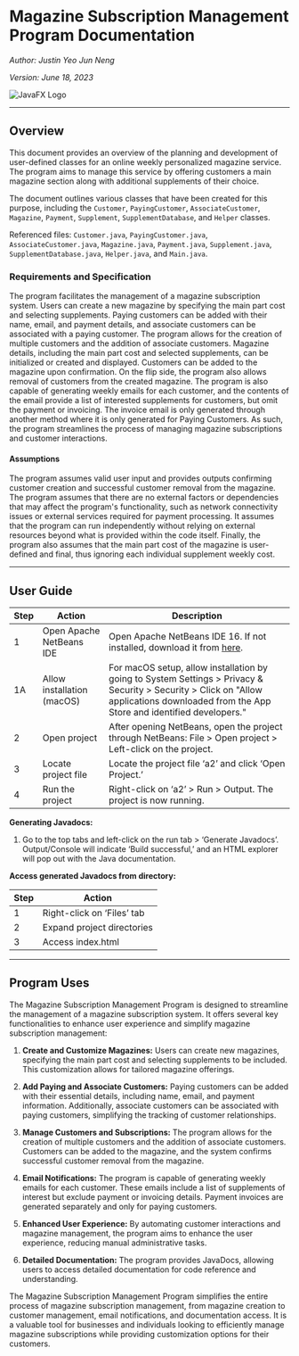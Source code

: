 # Magazine Subscription Management Program Documentation

*Author: Justin Yeo Jun Neng*

*Version: June 18, 2023*

![JavaFX Logo](https://cdn.iconscout.com/icon/free/png-256/free-java-59-1174952.png?f=webp)

---

## Overview

This document provides an overview of the planning and development of user-defined classes for an online weekly personalized magazine service. The program aims to manage this service by offering customers a main magazine section along with additional supplements of their choice.

The document outlines various classes that have been created for this purpose, including the `Customer`, `PayingCustomer`, `AssociateCustomer`, `Magazine`, `Payment`, `Supplement`, `SupplementDatabase`, and `Helper` classes.

Referenced files: `Customer.java`, `PayingCustomer.java`, `AssociateCustomer.java`, `Magazine.java`, `Payment.java`, `Supplement.java`, `SupplementDatabase.java`, `Helper.java`, and `Main.java`.

### Requirements and Specification

The program facilitates the management of a magazine subscription system. Users can create a new magazine by specifying the main part cost and selecting supplements. Paying customers can be added with their name, email, and payment details, and associate customers can be associated with a paying customer. The program allows for the creation of multiple customers and the addition of associate customers. Magazine details, including the main part cost and selected supplements, can be initialized or created and displayed. Customers can be added to the magazine upon confirmation. On the flip side, the program also allows removal of customers from the created magazine. The program is also capable of generating weekly emails for each customer, and the contents of the email provide a list of interested supplements for customers, but omit the payment or invoicing. The invoice email is only generated through another method where it is only generated for Paying Customers. As such, the program streamlines the process of managing magazine subscriptions and customer interactions.

#### Assumptions

The program assumes valid user input and provides outputs confirming customer creation and successful customer removal from the magazine. The program assumes that there are no external factors or dependencies that may affect the program's functionality, such as network connectivity issues or external services required for payment processing. It assumes that the program can run independently without relying on external resources beyond what is provided within the code itself. Finally, the program also assumes that the main part cost of the magazine is user-defined and final, thus ignoring each individual supplement weekly cost.

---

## User Guide

| **Step** | **Action** | **Description** |
|----------|------------|-----------------|
| 1        | Open Apache NetBeans IDE | Open Apache NetBeans IDE 16. If not installed, download it from [here](https://netbeans.apache.org/download/nb17/index.html). |
| 1A       | Allow installation (macOS) | For macOS setup, allow installation by going to System Settings > Privacy & Security > Security > Click on "Allow applications downloaded from the App Store and identified developers." |
| 2        | Open project | After opening NetBeans, open the project through NetBeans: File > Open project > Left-click on the project. |
| 3        | Locate project file | Locate the project file ‘a2’ and click ‘Open Project.’ |
| 4        | Run the project | Right-click on ‘a2’ > Run > Output. The project is now running. |

**Generating Javadocs:**

1. Go to the top tabs and left-click on the run tab > ‘Generate Javadocs’. Output/Console will indicate ‘Build successful,’ and an HTML explorer will pop out with the Java documentation.

**Access generated Javadocs from directory:**

| **Step** | **Action** |
|----------|------------|
| 1        | Right-click on ‘Files’ tab | Right-click on the ‘Files’ tab in the project finder window in NetBeans. Locate ‘a2’ (Project name). |
| 2        | Expand project directories | Right-click on the arrow down on ‘dist’ to expand, then right-click on ‘javadoc’ to expand further. |
| 3        | Access index.html | Find ‘index.html,’ left-click on it, and right-click ‘View’. Your Javadocs will appear in an HTML browser. |

---

## Program Uses

The Magazine Subscription Management Program is designed to streamline the management of a magazine subscription system. It offers several key functionalities to enhance user experience and simplify magazine subscription management:

1. **Create and Customize Magazines:** Users can create new magazines, specifying the main part cost and selecting supplements to be included. This customization allows for tailored magazine offerings.

2. **Add Paying and Associate Customers:** Paying customers can be added with their essential details, including name, email, and payment information. Additionally, associate customers can be associated with paying customers, simplifying the tracking of customer relationships.

3. **Manage Customers and Subscriptions:** The program allows for the creation of multiple customers and the addition of associate customers. Customers can be added to the magazine, and the system confirms successful customer removal from the magazine.

4. **Email Notifications:** The program is capable of generating weekly emails for each customer. These emails include a list of supplements of interest but exclude payment or invoicing details. Payment invoices are generated separately and only for paying customers.

5. **Enhanced User Experience:** By automating customer interactions and magazine management, the program aims to enhance the user experience, reducing manual administrative tasks.

6. **Detailed Documentation:** The program provides JavaDocs, allowing users to access detailed documentation for code reference and understanding.

The Magazine Subscription Management Program simplifies the entire process of magazine subscription management, from magazine creation to customer management, email notifications, and documentation access. It is a valuable tool for businesses and individuals looking to efficiently manage magazine subscriptions while providing customization options for their customers.

